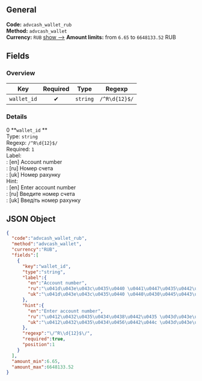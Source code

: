 
## General 
**Code:** `advcash_wallet_rub`  
**Method:** `advcash_wallet`  
**Currency:** `RUB` [show -->]() 
**Amount limits:** from `6.65`  to `6648133.52`  RUB 
## Fields 

### Overview 

|Key|Required|Type|Regexp| 
|:---:|:---:|:---:|:---:| 
|`wallet_id` |✔ |`string` |`/^R\d{12}$/` | 
 

### Details 
0 **`wallet_id` **  
Type: `string`  
Regexp: `/^R\d{12}$/`  
Required: `1`  
Label:  
: [en] Account number  
: [ru] Номер счета  
: [uk] Номер рахунку  
Hint:  
: [en] Enter account number  
: [ru] Введите номер счета  
: [uk] Введіть номер рахунку  

## JSON Object 

```json
{
  "code":"advcash_wallet_rub",
  "method":"advcash_wallet",
  "currency":"RUB",
  "fields":[
    {
      "key":"wallet_id",
      "type":"string",
      "label":{
        "en":"Account number",
        "ru":"\u041d\u043e\u043c\u0435\u0440 \u0441\u0447\u0435\u0442\u0430",
        "uk":"\u041d\u043e\u043c\u0435\u0440 \u0440\u0430\u0445\u0443\u043d\u043a\u0443"
      },
      "hint":{
        "en":"Enter account number",
        "ru":"\u0412\u0432\u0435\u0434\u0438\u0442\u0435 \u043d\u043e\u043c\u0435\u0440 \u0441\u0447\u0435\u0442\u0430",
        "uk":"\u0412\u0432\u0435\u0434\u0456\u0442\u044c \u043d\u043e\u043c\u0435\u0440 \u0440\u0430\u0445\u0443\u043d\u043a\u0443"
      },
      "regexp":"\/^R\\d{12}$\/",
      "required":true,
      "position":1
    }
  ],
  "amount_min":6.65,
  "amount_max":6648133.52
}
```  
